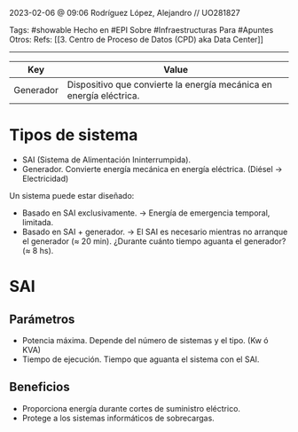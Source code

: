 2023-02-06 @ 09:06
Rodríguez López, Alejandro // UO281827

Tags:
	#showable
	Hecho en #EPI
	Sobre #Infraestructuras 
	Para #Apuntes 
	Otros: 
	Refs: 
		[[3. Centro de Proceso de Datos (CPD) aka Data Center]]
 
<hr>

| Key       | Value |
| --------- | ----- |
| Generador | Dispositivo que convierte la energía mecánica en energía eléctrica.      |

# Tipos de sistema
- SAI (Sistema de Alimentación Ininterrumpida).
- Generador. Convierte energía mecánica en energía eléctrica. (Diésel -> Electricidad)

Un sistema puede estar diseñado:
- Basado en SAI exclusivamente. -> Energía de emergencia temporal, limitada. 
- Basado en SAI + generador. -> El SAI es necesario mientras no arranque el generador ($\approx$ 20 min). ¿Durante cuánto tiempo aguanta el generador? ($\approx$ 8 hs).

# SAI
## Parámetros
- Potencia máxima. Depende del número de sistemas y el tipo. (Kw ó KVA) 
- Tiempo de ejecución. Tiempo que aguanta el sistema con el SAI.

## Beneficios
- Proporciona energía durante cortes de suministro eléctrico.
- Protege a los sistemas informáticos de sobrecargas.